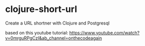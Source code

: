 # clojure-short-url

Create a URL shortner with Clojure and Postgresql

based on this youtube tutorial:
https://www.youtube.com/watch?v=0mrguRPgCzI&ab_channel=onthecodeagain
